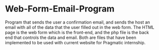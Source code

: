 # Web-Form-Email-Program
Program that sends the user a confirmation email, and sends the host an email with all of the data that the user filled out in the web form. The HTML page is the web form which is the front-end, and the php file is the back end that controls the data and email. Both are files that have been implemented to be used with current website for Pragmatic internship.
